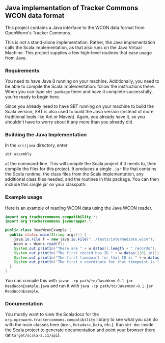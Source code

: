 ## Java implementation of Tracker Commons WCON data format

This project contains a Java interface to the WCON data format from OpenWorm's Tracker Commons.

This is not a stand-alone implementation.  Rather, the Java implementation calls the Scala implementation, as that also runs on the Java Virtual Machine.  This project supplies a few high-level routines that ease usage from Java.

### Requirements

You need to have Java 8 running on your machine.  Additionally, you need to be able to compile the Scala implementation: follow the instructions there.  When you can type `sbt package` there and have it complete successfully, you're ready to begin here.

Since you already need to have SBT running on your machine to build the Scala version, SBT is also used to build the Java version (instead of more traditional tools like Ant or Maven).  Again, you already have it, so you shouldn't have to worry about it any more than you already did.

### Building the Java Implementation

In the `src/java` directory, enter

```bash
sbt assembly
```

at the command-line.  This will compile the Scala project if it needs to, then compile the files for this project.  It produces a single `.jar` file that contains the Scala runtime, the class files from the Scala implementation, any additional class files needed, and the routines in this package.  You can then include this single jar on your classpath.

### Example usage

Here is an example of reading WCON data using the Java WCON reader.

```java
import org.trackercommons.compatibility.*;
import org.trackercommons.javawrapper.*;

public class ReadWconExample {
  public static main(String args[]) {
    java.io.File f = new java.io.File("../tests/intermediate.wcon");
    Wcon w = Wcons.read(f);
    System.out.println("There are " + w.datas().length + " records");
    System.out.println("The first record has ID " + w.datas()[0].id());
    System.out.println("The first timepoint for that ID is " + w.datas()[0].t(0));
    System.out.println("The first x coordinate for that timepoint is " + w.datas()[0].x(0, 0));    
  }
}
```

You can compile this with `javac -cp path/to/JavaWcon-0.1.jar ReadWconExample.java` and run it with `java -cp path/to/JavaWcon-0.1.jar ReadWconExample`.

### Documentation

You mostly want to view the Scaladocs for the `org.openworm.trackercommons.compatibility` library to see what you can do with the main classes here (`Wcon`, `Metadata`, `Data`, etc.).  Run `sbt doc` inside the Scala project to generate documentation and point your browser there (at `target/scala-2.11/api`).
